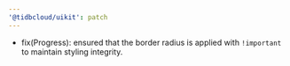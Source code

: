 ```yaml
---
'@tidbcloud/uikit': patch
---
```


- fix(Progress): ensured that the border radius is applied with `!important` to maintain styling integrity.
